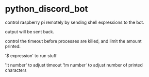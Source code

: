 # python_discord_bot

control raspberry pi remotely by sending shell expressions to the bot.

output will be sent back.

control the timeout before processes are killed, and limit the amount printed.

'$ expression' to run stuff

'!t number' to adjust timeout
'!m number' to adjust number of printed characters
